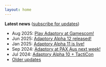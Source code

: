 ```yaml
---
layout: home
---
```


**Latest news** ([subscribe for updates](/updates))

- Aug 2025: [Play Adaptory at Gamescom!](https://preview.mailerlite.io/preview/797385/emails/161497705402598692)
- Jun 2025: [Adaptory Alpha 12 released!](https://preview.mailerlite.io/preview/797385/emails/156349957753800291)
- Jan 2025: [Adaptory Alpha 11 is live!](https://preview.mailerlite.io/preview/797385/emails/144092623048541950)
- Sep 2024: [Adaptory at PAX Aus next week!](https://preview.mailerlite.io/preview/797385/emails/133850051572139579)
- Jul 2024: [Adaptory Alpha 10 + TactiCon](https://preview.mailerlite.io/preview/797385/emails/127152138282337860)
- [Older updates](/updates)
